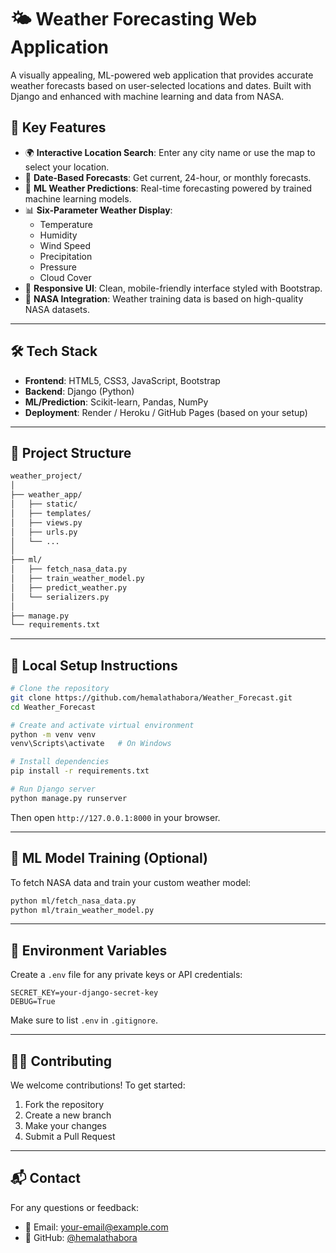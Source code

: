 # 🌤️ Weather Forecasting Web Application

A visually appealing, ML-powered web application that provides accurate weather forecasts based on user-selected locations and dates. Built with Django and enhanced with machine learning and data from NASA.

## 🧠 Key Features

- 🌍 **Interactive Location Search**: Enter any city name or use the map to select your location.
- 📅 **Date-Based Forecasts**: Get current, 24-hour, or monthly forecasts.
- 🤖 **ML Weather Predictions**: Real-time forecasting powered by trained machine learning models.
- 📊 **Six-Parameter Weather Display**:
  - Temperature
  - Humidity
  - Wind Speed
  - Precipitation
  - Pressure
  - Cloud Cover
- 🎨 **Responsive UI**: Clean, mobile-friendly interface styled with Bootstrap.
- 📡 **NASA Integration**: Weather training data is based on high-quality NASA datasets.

---

## 🛠️ Tech Stack

- **Frontend**: HTML5, CSS3, JavaScript, Bootstrap
- **Backend**: Django (Python)
- **ML/Prediction**: Scikit-learn, Pandas, NumPy
- **Deployment**: Render / Heroku / GitHub Pages (based on your setup)

---

## 🚀 Project Structure

```bash
weather_project/
│
├── weather_app/
│   ├── static/
│   ├── templates/
│   ├── views.py
│   ├── urls.py
│   └── ...
│
├── ml/
│   ├── fetch_nasa_data.py
│   ├── train_weather_model.py
│   ├── predict_weather.py
│   └── serializers.py
│
├── manage.py
└── requirements.txt
````

---

## 🧪 Local Setup Instructions

```bash
# Clone the repository
git clone https://github.com/hemalathabora/Weather_Forecast.git
cd Weather_Forecast

# Create and activate virtual environment
python -m venv venv
venv\Scripts\activate   # On Windows

# Install dependencies
pip install -r requirements.txt

# Run Django server
python manage.py runserver
```

Then open `http://127.0.0.1:8000` in your browser.

---

## 🤖 ML Model Training (Optional)

To fetch NASA data and train your custom weather model:

```bash
python ml/fetch_nasa_data.py
python ml/train_weather_model.py
```

---

## 📁 Environment Variables

Create a `.env` file for any private keys or API credentials:

```
SECRET_KEY=your-django-secret-key
DEBUG=True
```

Make sure to list `.env` in `.gitignore`.

---

## 🙋‍♀️ Contributing

We welcome contributions!
To get started:

1. Fork the repository
2. Create a new branch
3. Make your changes
4. Submit a Pull Request

---


## 📬 Contact

For any questions or feedback:

* 📧 Email: [your-email@example.com](mailto:hemalathabora9@example.com)
* 💼 GitHub: [@hemalathabora](https://github.com/hemalathabora)


